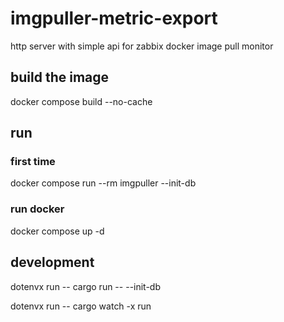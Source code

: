 # imgpuller-metric-export
http server with simple api for zabbix docker image pull monitor

## build the image
docker compose build --no-cache

## run

### first time
docker compose run --rm imgpuller --init-db

### run docker
docker compose up -d

## development

dotenvx run -- cargo run -- --init-db

dotenvx run -- cargo watch -x run
